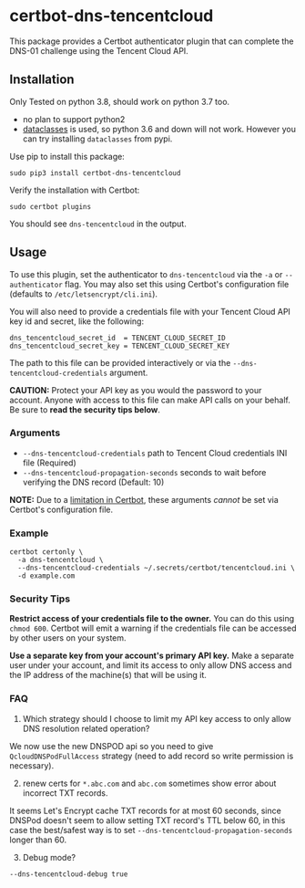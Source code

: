 # certbot-dns-tencentcloud

This package provides a Certbot authenticator plugin
that can complete the DNS-01 challenge using the Tencent Cloud API.


## Installation

Only Tested on python 3.8, should work on python 3.7 too.

- no plan to support python2
- [dataclasses](https://docs.python.org/3/library/dataclasses.html) is used, so python 3.6 and down will not work. However you can try installing `dataclasses` from pypi.

Use pip to install this package:
```
sudo pip3 install certbot-dns-tencentcloud
```

Verify the installation with Certbot:
```
sudo certbot plugins
```
You should see `dns-tencentcloud` in the output.


## Usage

To use this plugin, set the authenticator to `dns-tencentcloud` via the `-a` or `--authenticator` flag.
You may also set this using Certbot's configuration file (defaults to `/etc/letsencrypt/cli.ini`).

You will also need to provide a credentials file with your Tencent Cloud API key id and secret, like the following:
```
dns_tencentcloud_secret_id  = TENCENT_CLOUD_SECRET_ID
dns_tencentcloud_secret_key = TENCENT_CLOUD_SECRET_KEY
```
The path to this file can be provided interactively or via the `--dns-tencentcloud-credentials` argument.

**CAUTION:**
Protect your API key as you would the password to your account.
Anyone with access to this file can make API calls on your behalf.
Be sure to **read the security tips below**.


### Arguments

- `--dns-tencentcloud-credentials` path to Tencent Cloud credentials INI file (Required)
- `--dns-tencentcloud-propagation-seconds` seconds to wait before verifying the DNS record (Default: 10)

**NOTE:** Due to a [limitation in Certbot](https://github.com/certbot/certbot/issues/4351),
these arguments *cannot* be set via Certbot's configuration file.


### Example

```
certbot certonly \
  -a dns-tencentcloud \
  --dns-tencentcloud-credentials ~/.secrets/certbot/tencentcloud.ini \
  -d example.com
```


### Security Tips

**Restrict access of your credentials file to the owner.**
You can do this using `chmod 600`.
Certbot will emit a warning if the credentials file
can be accessed by other users on your system.

**Use a separate key from your account's primary API key.**
Make a separate user under your account,
and limit its access to only allow DNS access
and the IP address of the machine(s) that will be using it.

### FAQ

1. Which strategy should I choose to limit my API key access to only allow DNS resolution related operation?

We now use the new DNSPOD api so you need to give `QcloudDNSPodFullAccess` strategy (need to add record so write permission is necessary).

2. renew certs for `*.abc.com` and `abc.com` sometimes show error about incorrect TXT records.

It seems Let's Encrypt cache TXT records for at most 60 seconds, since DNSPod doesn't seem
to allow setting TXT record's TTL below 60, in this case the best/safest way is to set
`--dns-tencentcloud-propagation-seconds` longer than 60.

3. Debug mode?

```
--dns-tencentcloud-debug true
```
